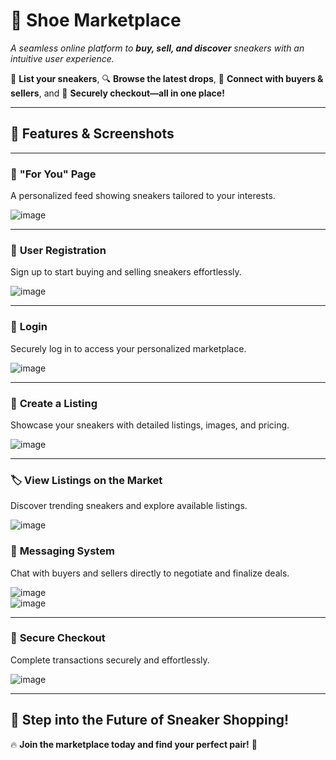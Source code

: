 # 👟 **Shoe Marketplace**  
_A seamless online platform to **buy, sell, and discover** sneakers with an intuitive user experience._  

💼 **List your sneakers**, 🔍 **Browse the latest drops**, 💬 **Connect with buyers & sellers**, and 🛒 **Securely checkout—all in one place!**  

---

## 🚀 **Features & Screenshots**  

---

### 🎯 **"For You" Page**  
A personalized feed showing sneakers tailored to your interests.  

![image](https://github.com/user-attachments/assets/a0fa5917-f576-4d94-8c8c-d06772bfd060)  

---

### 📝 **User Registration**  
Sign up to start buying and selling sneakers effortlessly.  

![image](https://github.com/user-attachments/assets/3c542440-26a8-4a93-b6ae-c942c848e1e8)  

---

### 🔑 **Login**  
Securely log in to access your personalized marketplace.  

![image](https://github.com/user-attachments/assets/63183c03-cc36-460b-809f-3b9b2b409a53)  

---

### 📢 **Create a Listing**  
Showcase your sneakers with detailed listings, images, and pricing.  

![image](https://github.com/user-attachments/assets/90d17e81-faf2-4f0c-9c3e-ae75aa2b13f4)  

---

### 🏷️ **View Listings on the Market**  
Discover trending sneakers and explore available listings.  

![image](https://github.com/user-attachments/assets/7f8bbbcc-3459-4e97-afa0-54db85b883db)  


### 💬 **Messaging System**  
Chat with buyers and sellers directly to negotiate and finalize deals.  

![image](https://github.com/user-attachments/assets/b7b4ccd0-9a54-4238-9a2f-6f8b4ccf5f64)  
![image](https://github.com/user-attachments/assets/46723131-8c3c-4b1a-aad3-0c005ade4336)  

---

### 🛒 **Secure Checkout**  
Complete transactions securely and effortlessly.  

![image](https://github.com/user-attachments/assets/5da48b83-871c-4377-bf9b-d3aa1e7d376f)  

---

## 🎯 **Step into the Future of Sneaker Shopping!**  
🔥 **Join the marketplace today and find your perfect pair!** 🚀  
